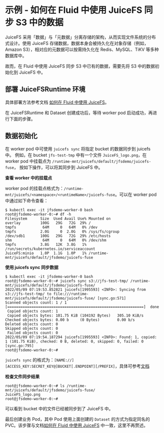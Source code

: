 # 示例 - 如何在 Fluid 中使用 JuiceFS 同步 S3 中的数据

JuiceFS 采用「数据」与「元数据」分离存储的架构，从而实现文件系统的分布式设计。使用 JuiceFS 存储数据，数据本身会被持久化在对象存储（例如，Amazon S3），相对应的元数据可以按需持久化在
Redis、MySQL、TiKV 等多种数据库中。

故而，在 Fluid 中使用 JuiceFS 同步 S3 中已有的数据，需要先将 S3 中的数据初始化到 JuiceFS 中。

## 部署 JuiceFSRuntime 环境

具体部署方法参考文档 [如何在 Fluid 中使用 JuiceFS](./juicefs_runtime.md)。

在 JuiceFSRuntime 和 Dataset 创建成功后，等待 worker pod 启动成功，再进行下面的步骤。

## 数据初始化

在 worker pod 中可使用 `juicefs sync` 将指定 bucket 的数据同步到 juicefs 中。
例如，在 bucket `jfs-test-tmp` 中有一个文件 `JuiceFS_logo.png`，在 worker pod 中挂载点为 `/runtime-mnt/juicefs/default/jfsdemo/juicefs-fuse`，
按如下操作，可以将其同步到 JuiceFS 中。

**查看 worker 中的挂载点**

worker pod 的挂载点格式为：`/runtime-mnt/juicefs/<namespace>/<runtimeName>/juicefs-fuse`。可以在 worker pod 中通过如下命令查看：

```shell
$ kubectl exec -it jfsdemo-worker-0 bash
root@jfsdemo-worker-0:~# df -h
Filesystem      Size  Used Avail Use% Mounted on
overlay         100G   29G   72G  29% /
tmpfs            64M     0   64M   0% /dev
tmpfs           2.0G     0  2.0G   0% /sys/fs/cgroup
/dev/sdb1       100G   29G   72G  29% /etc/hosts
shm              64M     0   64M   0% /dev/shm
tmpfs           3.8G   12K  3.8G   1% /run/secrets/kubernetes.io/serviceaccount
JuiceFS:minio   1.0P  1.1G  1.0P   1% /runtime-mnt/juicefs/default/jfsdemo/juicefs-fuse
```

**使用 juicefs sync 同步数据**

```shell
$ kubectl exec -it jfsdemo-worker-0 bash
root@jfsdemo-worker-0:~# juicefs sync s3://jfs-test-tmp/ /runtime-mnt/juicefs/default/jfsdemo/juicefs-fuse/
2022/05/09 07:19:53.852821 juicefs[1995593] <INFO>: Syncing from s3://jfs-test-tmp/ to file:///runtime-mnt/juicefs/default/jfsdemo/juicefs-fuse/ [sync.go:571]
Scanned objects count: 1 / 1 [==============================================================]  done
 Copied objects count: 1
 Copied objects bytes: 101.75 KiB (104192 Bytes)   305.10 KiB/s
Checked objects bytes: 0.00 b     (0 Bytes)        0.00 b/s
Deleted objects count: 0
Skipped objects count: 0
 Failed objects count: 0
2022/05/09 07:19:54.187294 juicefs[1995593] <INFO>: Found: 1, copied: 1 (101.75 KiB), checked: 0 B, deleted: 0, skipped: 0, failed: 0 [sync.go:795]
root@jfsdemo-worker-0:~# 
```

`juicefs sync` 的格式为：`[NAME://][ACCESS_KEY:SECRET_KEY@]BUCKET[.ENDPOINT][/PREFIX]`，具体可参考[文档](https://juicefs.com/docs/zh/community/administration/sync)

**检查文件同步结果**

```shell
root@jfsdemo-worker-0:~# ls /runtime-mnt/juicefs/default/jfsdemo/juicefs-fuse/
JuiceFS_logo.png
root@jfsdemo-worker-0:~# 
```

可以看到 bucket 中的文件已经被同步到了 JuiceFS 中。

最后创建业务 Pod，其中 Pod 使用上面创建的 `Dataset` 的方式为指定同名的 PVC。该步骤与文档[如何在 Fluid 中使用 JuiceFS](./juicefs_runtime.md) 中一致，这里不再赘述。
